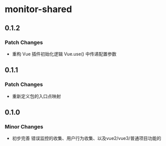# monitor-shared

## 0.1.2

### Patch Changes

- 重构 Vue 插件初始化逻辑 Vue.use() 中传递配置参数

## 0.1.1

### Patch Changes

- 重新定义包的入口点映射

## 0.1.0

### Minor Changes

- 初步完善 错误监控的收集、用户行为收集、以及vue2/vue3/普通项目功能的

